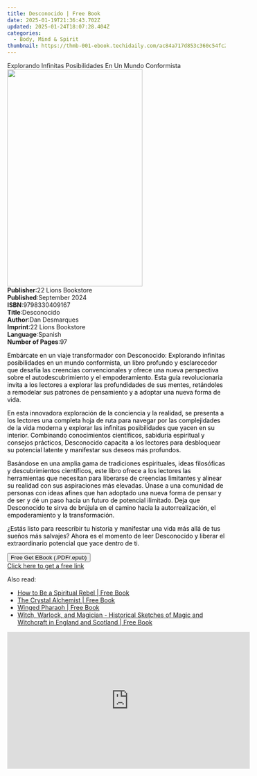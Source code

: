 ```yaml
---
title: Desconocido | Free Book
date: 2025-01-19T21:36:43.702Z
updated: 2025-01-24T18:07:28.404Z
categories:
  - Body, Mind & Spirit
thumbnail: https://thmb-001-ebook.techidaily.com/ac84a717d853c360c54fc250ba91c87bd5d174497ea06a306198afa649ae018b.jpg
---
```

<main id="book-container">
  <div class="flex flex-col">
    <div class="book-brief flex-1 py-6 px-4 sm:p-6 md:py-10 md:px-8">
      <!-- brief-->
      <div class="book-brief-main">
        Explorando Infinitas Posibilidades En Un Mundo Conformista
      </div>
    </div>
    <div
      class="book-meta-info flex-1 grid gap-4 col-start-1 col-end-3 row-start-1 sm:mb-6 sm:grid-cols-4 lg:gap-6 lg:col-start-2 lg:row-end-6 lg:row-span-6 lg:mb-0"
    >
      <div
        class="book-meta-info-left place-content-center mt-4 p-4 text-sm leading-6 col-start-2 col-span-2 dark:text-slate-400"
      >
        <img
          class="w-full h-500 object-cover rounded-lg sm:h-255 sm:col-span-2 lg:col-span-full"
          src="https://img-001-ebook.techidaily.com/ab2cf3171db92ae8792d9837747cf08f94f862a694545f09a15eaef85d20cc63.jpg"
          alt=""
          width="312"
          height="500"
        />
      </div>
      <div
        class="book-meta-info-right mt-2 col-start-1 row-start-2 col-span-3 self-center"
      >
        <!-- meta data  -->
        <div class="flex flex-col px-4 md:px-8">
          <div class="flex-1">
            <strong>Publisher</strong>:<span class="px-2"
              >22 Lions Bookstore</span
            >
          </div>
          <div class="flex-1">
            <strong>Published</strong>:<span class="px-2">September 2024</span>
          </div>
          <div class="flex-1">
            <strong>ISBN</strong>:<span class="px-2">9798330409167</span>
          </div>
          <div class="flex-1">
            <strong>Title</strong>:<span class="px-2">Desconocido</span>
          </div>
          <div class="flex-1">
            <strong>Author</strong>:<span class="px-2">Dan Desmarques</span>
          </div>
          <div class="flex-1">
            <strong>Imprint</strong>:<span class="px-2"
              >22 Lions Bookstore</span
            >
          </div>
          <div class="flex-1">
            <strong>Language</strong>:<span class="px-2">Spanish</span>
          </div>
          <div class="flex-1">
            <strong>Number of Pages</strong>:<span class="px-2">97</span>
          </div>
        </div>
      </div>
    </div>
    <div class="book-description flex-1 py-6 px-4 sm:p-6 md:py-10 md:px-8">
      <div class="book-description-main">
        <div accordion-content="" id="description">
          <p>
            <span style="color: rgb(0, 0, 0)"
              >Embárcate en un viaje transformador con Desconocido: Explorando
              infinitas posibilidades en un mundo conformista, un libro profundo
              y esclarecedor que desafía las creencias convencionales y ofrece
              una nueva perspectiva sobre el autodescubrimiento y el
              empoderamiento. Esta guía revolucionaria invita a los lectores a
              explorar las profundidades de sus mentes, retándoles a remodelar
              sus patrones de pensamiento y a adoptar una nueva forma de
              vida.</span
            >
          </p>
          <p>
            <span style="color: rgb(0, 0, 0)"
              >En esta innovadora exploración de la conciencia y la realidad, se
              presenta a los lectores una completa hoja de ruta para navegar por
              las complejidades de la vida moderna y explorar las infinitas
              posibilidades que yacen en su interior. Combinando conocimientos
              científicos, sabiduría espiritual y consejos prácticos,
              Desconocido capacita a los lectores para desbloquear su potencial
              latente y manifestar sus deseos más profundos.</span
            >
          </p>
          <p>
            <span style="color: rgb(0, 0, 0)"
              >Basándose en una amplia gama de tradiciones espirituales, ideas
              filosóficas y descubrimientos científicos, este libro ofrece a los
              lectores las herramientas que necesitan para liberarse de
              creencias limitantes y alinear su realidad con sus aspiraciones
              más elevadas. Únase a una comunidad de personas con ideas afines
              que han adoptado una nueva forma de pensar y de ser y dé un paso
              hacia un futuro de potencial ilimitado. Deja que Desconocido te
              sirva de brújula en el camino hacia la autorrealización, el
              empoderamiento y la transformación.&nbsp;</span
            >
          </p>
          <p>
            <span style="color: rgb(0, 0, 0)"
              >¿Estás listo para reescribir tu historia y manifestar una vida
              más allá de tus sueños más salvajes? Ahora es el momento de leer
              Desconocido y liberar el extraordinario potencial que yace dentro
              de ti.</span
            >
          </p>
        </div>
        <div class="accordion-fader"></div>
      </div>
    </div>
    <div class="book-excerpts flex-1 py-6 px-4 sm:p-6 md:py-10 md:px-8"></div>
    <div
      class="book-about-author flex-1 py-6 px-4 sm:p-6 md:py-10 md:px-8"
    ></div>
    <div class="book-free-get flex-1 py-6 px-4 sm:p-6 md:py-10 md:px-8">
      <button
        id="btn-free-get"
        class="bg-blue-500 hover:bg-blue-700 text-white font-bold py-2 px-4 rounded"
      >
        Free Get EBook (.PDF/.epub)
      </button>
      <div id="countdown-display" class="px-2 text-lg mt-2"></div>
      <a
        id="free-link"
        class="hidden bg-blue-500 hover:bg-blue-700 text-white font-bold py-2 px-4 rounded"
        href="https://www.ebooks.com/en-us/book/211457940/desconocido/dan-desmarques/"
        target="_blank"
        >Click here to get a free link</a
      >
    </div>
    <script>
      let countdownTime = 0;
      let countdownInterval = null;
      document
        .getElementById('btn-free-get')
        .addEventListener('click', startCountdown);
      function startCountdown() {
        countdownTime = new Date().getTime() + 60000 * 3;
        countdownInterval = setInterval(updateCountdown, 1000);
        document.getElementById('btn-free-get').disabled = true;
        document
          .getElementById('btn-free-get')
          .classList.add('bg-gray-500', 'cursor-not-allowed');
      }
      function updateCountdown() {
        let currentTime = new Date().getTime();
        let timeLeft = countdownTime - currentTime;
        let secondsLeft = Math.floor(timeLeft / 1000);
        document.getElementById('countdown-display').innerHTML =
          `Remaining time: ${secondsLeft} seconds.`;
        if (secondsLeft <= 0) {
          clearInterval(countdownInterval);
          document.getElementById('btn-free-get').classList.add('hidden');
          document.getElementById('free-link').classList.remove('hidden');
          document.getElementById('countdown-display').innerHTML = '';
        }
      }
    </script>
  </div>
</main>

<ins class="adsbygoogle"
      style="display:block"
      data-ad-client="ca-pub-7571918770474297"
      data-ad-slot="8358498916"
      data-ad-format="auto"
      data-full-width-responsive="true"></ins>
    

<span class="atpl-alsoreadstyle">Also read:</span>
<div><ul>
<li><a href="https://novels-ebooks.techidaily.com/209588734-9781684032501-how-to-be-a-spiritual-rebel/"><u>How to Be a Spiritual Rebel | Free Book</u></a></li>
<li><a href="https://novels-ebooks.techidaily.com/209588728-9781684032969-the-crystal-alchemist/"><u>The Crystal Alchemist | Free Book</u></a></li>
<li><a href="https://novels-ebooks.techidaily.com/209589884-9781468307993-winged-pharaoh/"><u>Winged Pharaoh | Free Book</u></a></li>
<li><a href="https://novels-ebooks.techidaily.com/209590903-9781473370883-witch-warlock-and-magician-historical-sketches-of-magic-and-witchcraft-in-england-and-scotland/"><u>Witch, Warlock, and Magician - Historical Sketches of Magic and Witchcraft in England and Scotland | Free Book</u></a></li>
</ul></div>

<!-- affiliate ads begin -->
<iframe width="560" height="315" src="https://www.youtube.com/embed/XVsiIO7hWOc?si=UvWnqxaI_yHwEr74" title="YouTube video player" frameborder="0" allow="accelerometer; autoplay; clipboard-write; encrypted-media; gyroscope; picture-in-picture; web-share" referrerpolicy="strict-origin-when-cross-origin" allowfullscreen></iframe>
<!-- affiliate ads end -->

